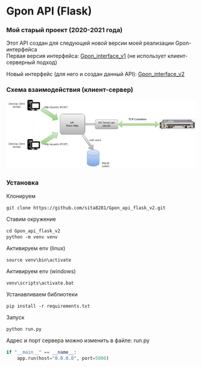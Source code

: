 # Gpon API (Flask)
### Мой старый проект (2020-2021 года)

Этот API создан для следующей новой версии моей реализации Gpon-интерфейса<br>
Первая версия интерфейса: [Gpon_interface_v1](https://github.com/sita8281/Gpon_interface_v1) (не использует клиент-серверный подход)

Новый интерфейс (для него и создан данный API): [Gpon_interface_v2](Gpon_interface_v2
)

### Схема взаимодействия (клиент-сервер)
![schem](demo/gpon_schem.png)

### Установка
Клонируем
``` 
git clone https://github.com/sita8281/Gpon_api_flask_v2.git
```

Ставим окружение
```
cd Gpon_api_flask_v2
python -m venv venv
```

Активируем env (linux)
```
source venv\bin\activate
```

Активируем env (windows)
```
venv\scripts\activate.bat
```

Устанавливаем библиотеки
```
pip install -r requirements.txt
```

Запуск
```
python run.py
```

Адрес и порт сервера можно изменить в файле: run.py
```python
if "__main__" == __name__:
    app.run(host="0.0.0.0", port=5000)
```


